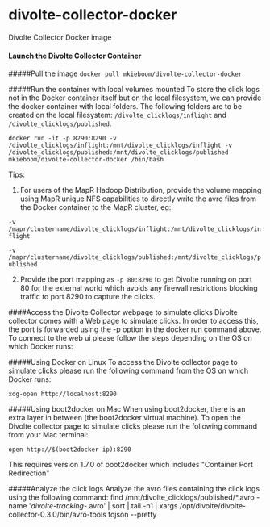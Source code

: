 # divolte-collector-docker
Divolte Collector Docker image

#### Launch the Divolte Collector Container

#####Pull the image
```docker pull mkieboom/divolte-collector-docker```

#####Run the container with local volumes mounted
To store the click logs not in the Docker container itself but on the local filesystem, we can provide the docker container with local folders. The following folders are to be created on the local filesystem:
`/divolte_clicklogs/inflight` and `/divolte_clicklogs/published`.

```docker run -it -p 8290:8290 -v /divolte_clicklogs/inflight:/mnt/divolte_clicklogs/inflight -v /divolte_clicklogs/published:/mnt/divolte_clicklogs/published mkieboom/divolte-collector-docker /bin/bash```

Tips:

1. For users of the MapR Hadoop Distribution, provide the volume mapping using MapR unique NFS capabilities to directly write the avro files from the Docker container to the MapR cluster, eg:

  `-v /mapr/clustername/divolte_clicklogs/inflight:/mnt/divolte_clicklogs/inflight`

  `-v /mapr/clustername/divolte_clicklogs/published:/mnt/divolte_clicklogs/published`

2. Provide the port mapping as `-p 80:8290` to get Divolte running on port 80 for the external world which avoids any firewall restrictions blocking traffic to port 8290 to capture the clicks.

####Access the Divolte Collector webpage to simulate clicks
Divolte collector comes with a Web page to simulate clicks. In order to access this, the port is forwarded using the -p option in the docker run command above. To connect to the web ui please follow the steps depending on the OS on which Docker runs:

#####Using Docker on Linux
To access the Divolte collector page to simulate clicks please run the following command from the OS on which Docker runs:

```xdg-open http://localhost:8290```

#####Using boot2docker on Mac
When using boot2docker, there is an extra layer in between (the boot2docker virtual machine). To open the Divolte collector page to simulate clicks please run the following command from your Mac terminal:

```open http://$(boot2docker ip):8290```

This requires version 1.7.0 of boot2docker which includes "Container Port Redirection"

#####Analyze the click logs
Analyze the avro files containing the click logs using the following command:
find /mnt/divolte_clicklogs/published/*.avro -name '*divolte-tracking-*.avro' | sort | tail -n1 | xargs /opt/divolte/divolte-collector-0.3.0/bin/avro-tools tojson --pretty
